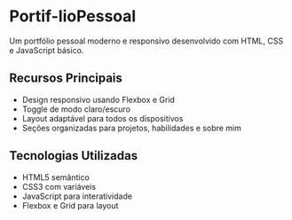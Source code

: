 # Portif-lioPessoal
Um portfólio pessoal moderno e responsivo desenvolvido com HTML, CSS e JavaScript básico.

## Recursos Principais
- Design responsivo usando Flexbox e Grid
- Toggle de modo claro/escuro
- Layout adaptável para todos os dispositivos
- Seções organizadas para projetos, habilidades e sobre mim

## Tecnologias Utilizadas
- HTML5 semântico
- CSS3 com variáveis
- JavaScript para interatividade
- Flexbox e Grid para layout